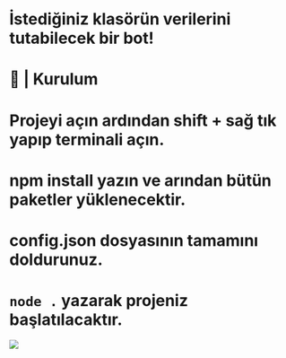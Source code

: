 # İstediğiniz klasörün verilerini tutabilecek bir bot!

# 🔨 | Kurulum
# Projeyi açın ardından shift + sağ tık yapıp terminali açın.
# npm install yazın ve arından bütün paketler yüklenecektir.
# config.json dosyasının tamamını doldurunuz.
# `node .` yazarak projeniz başlatılacaktır.

<img src="https://imgyukle.com/i/Q5rYMA.png" />
